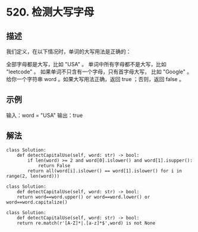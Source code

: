 # 520. 检测大写字母
## 描述
我们定义，在以下情况时，单词的大写用法是正确的：

全部字母都是大写，比如 "USA" 。
单词中所有字母都不是大写，比如 "leetcode" 。
如果单词不只含有一个字母，只有首字母大写， 比如 "Google" 。
给你一个字符串 word 。如果大写用法正确，返回 true ；否则，返回 false 。

## 示例
输入：word = "USA"
输出：true

## 解法
```python3
class Solution:
    def detectCapitalUse(self, word: str) -> bool:
        if len(word) >= 2 and word[0].islower() and word[1].isupper():
            return False
        return all(word[i].islower() == word[1].islower() for i in range(2, len(word)))
```
```python3
class Solution:
    def detectCapitalUse(self, word: str) -> bool:
    return word==word.upper() or word==word.lower() or word==word.capitalize()
```
```python3
class Solution:
    def detectCapitalUse(self, word: str) -> bool:
    return re.match(r'[A-Z]*|.[a-z]*$',word) is not None
```